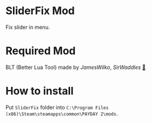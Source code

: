 # SliderFix Mod
Fix slider in menu.

# Required Mod
BLT (Better Lua Tool) made by *JamesWilko*, *SirWaddles* [🔗](https://github.com/JamesWilko/Payday-2-BLT)

# How to install
Put `SliderFix` folder into `C:\Program Files (x86)\Steam\steamapps\common\PAYDAY 2\mods`.